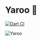 # Yaroo 🚀

[![Dart CI](https://github.com/codekeyz/yaroo/workflows/Dart/badge.svg)](https://github.com/codekeyz/yaroo/actions/workflows/dart.yml)

![Yaroo](./screen_grab.png)
